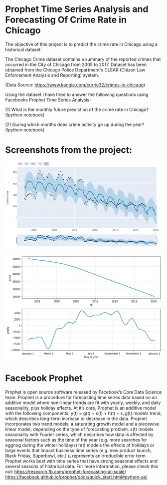 # Prophet Time Series Analysis and Forecasting Of Crime Rate in Chicago
	
The objective of this project is to predict the crime rate in Chicago using a historical dataset.

The Chicago Crime dataset contains a summary of the reported crimes that occurred in the City of Chicago from 2005 to 2017. Dataset has been obtained from the Chicago Police Department's CLEAR (Citizen Law Enforcement Analysis and Reporting) system.

(Data Source: https://www.kaggle.com/currie32/crimes-in-chicago)

Using the dataset I have tried to answer the following questions using Facebooks Prophet Time Series Analysis-

(1) What is the monthly future prediction of the crime rate in Chicago? (Ipython notebook)

(2) During which months does crime activity go up during the year? (Ipython notebook)

# Screenshots from the project:

![Predicting the future with FB Prophet](https://github.com/ahmedhumayun/Prophet-Time-Series-Analysis-and-Forecasting-Of-Crime-Rate-in-Chicago/blob/master/Future%20prediction.png "Predicting the future with FB Prophet")

![Interesting insights from FB Prophet](https://github.com/ahmedhumayun/Prophet-Time-Series-Analysis-and-Forecasting-Of-Crime-Rate-in-Chicago/blob/master/monthly%20and%20yearly%20trends.png "Interesting insights from FB Prophet")

# Facebook Prophet

Prophet is open source software released by Facebook’s Core Data Science team.
Prophet is a procedure for forecasting time series data based on an additive model where non-linear trends are fit with yearly, weekly, and daily seasonality, plus holiday effects.
At it’s core, Prophet is an additive model with the following components:
		y(t) = g(t) + s(t) + h(t) + ϵₜ
g(t) models trend, which describes long-term increase or decrease in the data. Prophet incorporates two trend models, a saturating growth model and a piecewise linear model, depending on the type of forecasting problem.
s(t) models seasonality with Fourier series, which describes how data is affected by seasonal factors such as the time of the year (e.g. more searches for eggnog during the winter holidays)
h(t) models the effects of holidays or large events that impact business time series (e.g. new product launch, Black Friday, Superbowl, etc.)
ϵₜ represents an irreducible error term
Prophet works best with time series that have strong seasonal effects and several seasons of historical data.
For more information, please check this out: https://research.fb.com/prophet-forecasting-at-scale/ https://facebook.github.io/prophet/docs/quick_start.html#python-api






